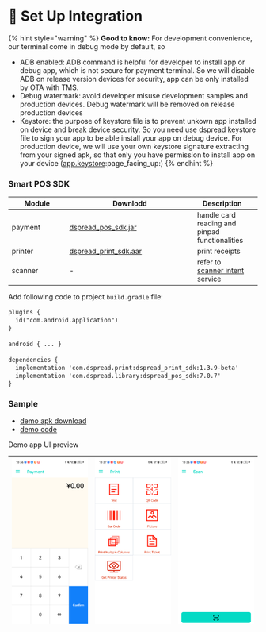 # 🚀 Set Up Integration

{% hint style="warning" %}
**Good to know:**  For development convenience, our terminal come in debug mode by default, so&#x20;

* ADB enabled: ADB command is helpful for developer to install app or debug app, which is not secure for payment terminal. So we will disable ADB on release version devices for security, app can be only installed by OTA with TMS.
* Debug watermark: avoid developer misuse development samples and production devices. Debug watermark will be removed on release production devices
* Keystore: the purpose of keystore file is to prevent unkown app installed on device and break device security. So you need use dspread keystore file to sign your app to be able install your app on debug device. For production device, we will use your own keystore signature extracting from your signed apk, so that only you have permission to install app on your device ([app.keystore](https://github.com/DspreadOrg/android/blob/master/pos_android_studio_demo/pos_android_studio_app/app.keystore):page\_facing\_up:)
{% endhint %}

### Smart POS SDK

<table><thead><tr><th width="102.4000244140625">Module</th><th width="244.39996337890625">Downlodd</th><th>Description</th><th data-hidden></th></tr></thead><tbody><tr><td>payment</td><td><a href="https://github.com/DspreadOrg/android/releases">dspread_pos_sdk.jar</a></td><td>handle card reading and pinpad functionalities</td><td></td></tr><tr><td>printer</td><td><a href="https://github.com/DspreadOrg/android/releases">dspread_print_sdk.aar</a><br></td><td>print receipts</td><td></td></tr><tr><td>scanner</td><td>                            -</td><td>refer to <a href="scanner-qr-bar-code.md">scanner intent</a> service</td><td></td></tr></tbody></table>

Add following code to project `build.gradle` file:

```
plugins {
  id("com.android.application")
}

android { ... }

dependencies {
  implementation 'com.dspread.print:dspread_print_sdk:1.3.9-beta'
  implementation 'com.dspread.library:dspread_pos_sdk:7.0.7'
}
```

### Sample

* [demo apk download](https://github.com/DspreadOrg/android/releases)
* [demo code](https://github.com/DspreadOrg/android)

Demo app UI preview

| ![](../../.gitbook/assets/payment.png) | ![](../../.gitbook/assets/print.png) | ![](../../.gitbook/assets/scanner.png) |
| -------------------------------------- | ------------------------------------ | -------------------------------------- |

